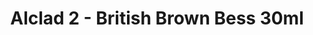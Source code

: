 ---
layout: product
title: "Alclad 2 - British Brown Bess 30ml"
price: "TBA" 
desc: "Metalizer boja"
img_path: "/assets/img/ALCE062.webp"
brand: "N/A"
available: false
special_offer: false
new: false
soon: false
cat: "040000"
subcat: "040300"
subsubcat: "0N/A"
sifra: "ALCE062"
popular: false
spec: false
---